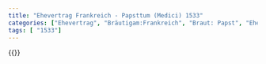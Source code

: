 ```yaml
---
title: "Ehevertrag Frankreich - Papsttum (Medici) 1533"
categories: ["Ehevertrag", "Bräutigam:Frankreich", "Braut: Papst", "Eheschließung vollzogen?:Ja", "verschiedenkonfessionelle Ehe?:Nein", "Dynastie Bräutigam:Valois", "Akteur Bräutigam:Valois", "Akteur Braut:Medici", "Textbezug?:nein", "Ständisch?:nein", "Ratifikation?:nein", "Sonstiges?:ja", "Bräutigam:Frankreich", "Braut: Papst"]
tags: [ "1533"]
---
```

<!--more-->
{{<v18>}}